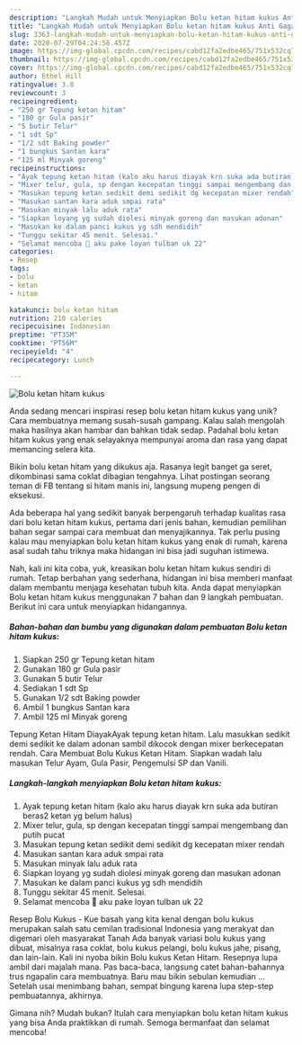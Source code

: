 ```yaml
---
description: "Langkah Mudah untuk Menyiapkan Bolu ketan hitam kukus Anti Gagal"
title: "Langkah Mudah untuk Menyiapkan Bolu ketan hitam kukus Anti Gagal"
slug: 3363-langkah-mudah-untuk-menyiapkan-bolu-ketan-hitam-kukus-anti-gagal
date: 2020-07-29T04:24:58.457Z
image: https://img-global.cpcdn.com/recipes/cabd12fa2edbe465/751x532cq70/bolu-ketan-hitam-kukus-foto-resep-utama.jpg
thumbnail: https://img-global.cpcdn.com/recipes/cabd12fa2edbe465/751x532cq70/bolu-ketan-hitam-kukus-foto-resep-utama.jpg
cover: https://img-global.cpcdn.com/recipes/cabd12fa2edbe465/751x532cq70/bolu-ketan-hitam-kukus-foto-resep-utama.jpg
author: Ethel Hill
ratingvalue: 3.8
reviewcount: 3
recipeingredient:
- "250 gr Tepung ketan hitam"
- "180 gr Gula pasir"
- "5 butir Telur"
- "1 sdt Sp"
- "1/2 sdt Baking powder"
- "1 bungkus Santan kara"
- "125 ml Minyak goreng"
recipeinstructions:
- "Ayak tepung ketan hitam (kalo aku harus diayak krn suka ada butiran beras2 ketan yg belum halus)"
- "Mixer telur, gula, sp dengan kecepatan tinggi sampai mengembang dan putih pucat"
- "Masukan tepung ketan sedikit demi sedikit dg kecepatan mixer rendah"
- "Masukan santan kara aduk smpai rata"
- "Masukan minyak lalu aduk rata"
- "Siapkan loyang yg sudah diolesi minyak goreng dan masukan adonan"
- "Masukan ke dalam panci kukus yg sdh mendidih"
- "Tunggu sekitar 45 menit. Selesai."
- "Selamat mencoba 🤗 aku pake loyan tulban uk 22"
categories:
- Resep
tags:
- bolu
- ketan
- hitam

katakunci: bolu ketan hitam 
nutrition: 210 calories
recipecuisine: Indonesian
preptime: "PT35M"
cooktime: "PT56M"
recipeyield: "4"
recipecategory: Lunch

---
```



![Bolu ketan hitam kukus](https://img-global.cpcdn.com/recipes/cabd12fa2edbe465/751x532cq70/bolu-ketan-hitam-kukus-foto-resep-utama.jpg)

Anda sedang mencari inspirasi resep bolu ketan hitam kukus yang unik? Cara membuatnya memang susah-susah gampang. Kalau salah mengolah maka hasilnya akan hambar dan bahkan tidak sedap. Padahal bolu ketan hitam kukus yang enak selayaknya mempunyai aroma dan rasa yang dapat memancing selera kita.

Bikin bolu ketan hitam yang dikukus aja. Rasanya legit banget ga seret, dikombinasi sama coklat dibagian tengahnya. Lihat postingan seorang teman di FB tentang si hitam manis ini, langsung mupeng pengen di eksekusi.

Ada beberapa hal yang sedikit banyak berpengaruh terhadap kualitas rasa dari bolu ketan hitam kukus, pertama dari jenis bahan, kemudian pemilihan bahan segar sampai cara membuat dan menyajikannya. Tak perlu pusing kalau mau menyiapkan bolu ketan hitam kukus yang enak di rumah, karena asal sudah tahu triknya maka hidangan ini bisa jadi suguhan istimewa.


Nah, kali ini kita coba, yuk, kreasikan bolu ketan hitam kukus sendiri di rumah. Tetap berbahan yang sederhana, hidangan ini bisa memberi manfaat dalam membantu menjaga kesehatan tubuh kita. Anda dapat menyiapkan Bolu ketan hitam kukus menggunakan 7 bahan dan 9 langkah pembuatan. Berikut ini cara untuk menyiapkan hidangannya.

<!--inarticleads1-->

##### Bahan-bahan dan bumbu yang digunakan dalam pembuatan Bolu ketan hitam kukus:

1. Siapkan 250 gr Tepung ketan hitam
1. Gunakan 180 gr Gula pasir
1. Gunakan 5 butir Telur
1. Sediakan 1 sdt Sp
1. Gunakan 1/2 sdt Baking powder
1. Ambil 1 bungkus Santan kara
1. Ambil 125 ml Minyak goreng


Tepung Ketan Hitam DiayakAyak tepung ketan hitam. Lalu masukkan sedikit demi sedikit ke dalam adonan sambil dikocok dengan mixer berkecepatan rendah. Cara Membuat Bolu Kukus Ketan Hitam. Siapkan wadah lalu masukan Telur Ayam, Gula Pasir, Pengemulsi SP dan Vanili. 

<!--inarticleads2-->

##### Langkah-langkah menyiapkan Bolu ketan hitam kukus:

1. Ayak tepung ketan hitam (kalo aku harus diayak krn suka ada butiran beras2 ketan yg belum halus)
1. Mixer telur, gula, sp dengan kecepatan tinggi sampai mengembang dan putih pucat
1. Masukan tepung ketan sedikit demi sedikit dg kecepatan mixer rendah
1. Masukan santan kara aduk smpai rata
1. Masukan minyak lalu aduk rata
1. Siapkan loyang yg sudah diolesi minyak goreng dan masukan adonan
1. Masukan ke dalam panci kukus yg sdh mendidih
1. Tunggu sekitar 45 menit. Selesai.
1. Selamat mencoba 🤗 aku pake loyan tulban uk 22


Resep Bolu Kukus - Kue basah yang kita kenal dengan bolu kukus merupakan salah satu cemilan tradisional Indonesia yang merakyat dan digemari oleh masyarakat Tanah Ada banyak variasi bolu kukus yang dibuat, misalnya rasa coklat, bolu kukus pelangi, bolu kukus jahe, pisang, dan lain-lain. Kali ini nyoba bikin Bolu kukus Ketan Hitam. Resepnya lupa ambil dari majalah mana. Pas baca-baca, langsung catet bahan-bahannya trus ngapalin cara membuatnya. Baru mau bikin sebulan kemudian … Setelah usai menimbang bahan, sempat bingung karena lupa step-step pembuatannya, akhirnya. 

Gimana nih? Mudah bukan? Itulah cara menyiapkan bolu ketan hitam kukus yang bisa Anda praktikkan di rumah. Semoga bermanfaat dan selamat mencoba!

